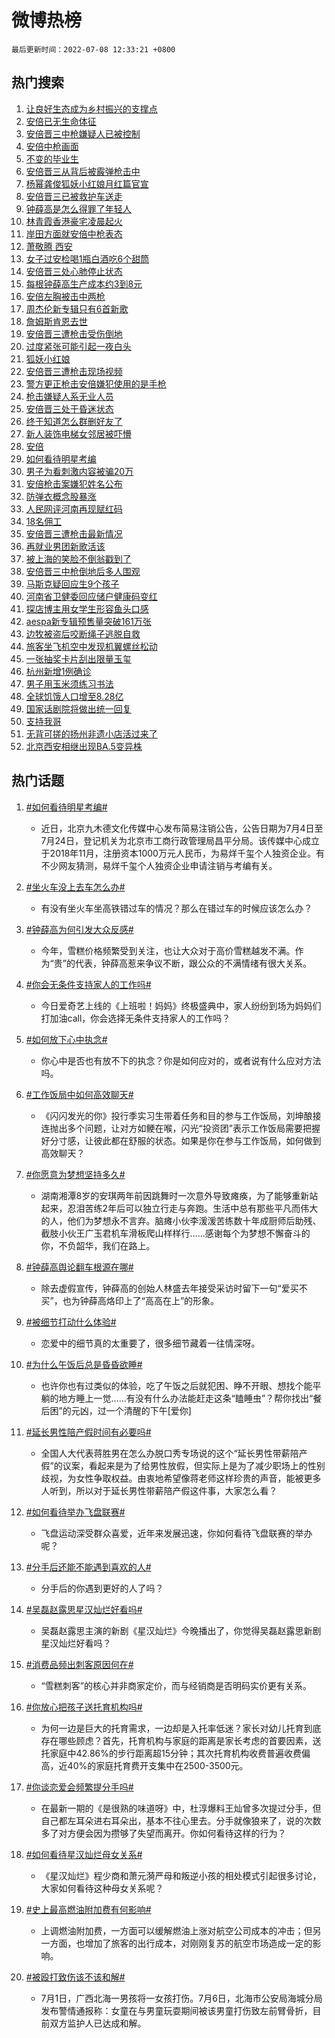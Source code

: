 # 微博热榜

`最后更新时间：2022-07-08 12:33:21 +0800`

## 热门搜索

1. [让良好生态成为乡村振兴的支撑点](https://m.weibo.cn/search?containerid=100103type%3D1%26t%3D10%26q%3D%23%E8%AE%A9%E8%89%AF%E5%A5%BD%E7%94%9F%E6%80%81%E6%88%90%E4%B8%BA%E4%B9%A1%E6%9D%91%E6%8C%AF%E5%85%B4%E7%9A%84%E6%94%AF%E6%92%91%E7%82%B9%23&stream_entry_id=51&isnewpage=1&extparam=seat%3D1%26filter_type%3Drealtimehot%26dgr%3D1%26cate%3D10103%26pos%3D0%26c_type%3D51%26display_time%3D1657254800%26pre_seqid%3D165725480086702869107&luicode=10000011&lfid=106003type%253D25%2526t%253D3%2526disable_hot%253D1%2526filter_type%253Drealtimehot)
1. [安倍已无生命体征](https://m.weibo.cn/search?containerid=100103type%3D1%26t%3D10%26q%3D%23%E5%AE%89%E5%80%8D%E5%B7%B2%E6%97%A0%E7%94%9F%E5%91%BD%E4%BD%93%E5%BE%81%23&stream_entry_id=31&isnewpage=1&extparam=seat%3D1%26filter_type%3Drealtimehot%26dgr%3D1%26c_type%3D31%26realpos%3D1%26flag%3D4%26cate%3D0%26lcate%3D5001%26pos%3D0%26display_time%3D1657254800%26pre_seqid%3D165725480086702869107&luicode=10000011&lfid=106003type%253D25%2526t%253D3%2526disable_hot%253D1%2526filter_type%253Drealtimehot)
1. [安倍晋三中枪嫌疑人已被控制](https://m.weibo.cn/search?containerid=100103type%3D1%26t%3D10%26q%3D%23%E5%AE%89%E5%80%8D%E6%99%8B%E4%B8%89%E4%B8%AD%E6%9E%AA%E5%AB%8C%E7%96%91%E4%BA%BA%E5%B7%B2%E8%A2%AB%E6%8E%A7%E5%88%B6%23&stream_entry_id=31&isnewpage=1&extparam=seat%3D1%26filter_type%3Drealtimehot%26dgr%3D1%26c_type%3D31%26realpos%3D2%26flag%3D4%26cate%3D0%26lcate%3D5001%26pos%3D1%26display_time%3D1657254800%26pre_seqid%3D165725480086702869107&luicode=10000011&lfid=106003type%253D25%2526t%253D3%2526disable_hot%253D1%2526filter_type%253Drealtimehot)
1. [安倍中枪画面](https://m.weibo.cn/search?containerid=100103type%3D1%26t%3D10%26q%3D%23%E5%AE%89%E5%80%8D%E4%B8%AD%E6%9E%AA%E7%94%BB%E9%9D%A2%23&stream_entry_id=31&isnewpage=1&extparam=seat%3D1%26filter_type%3Drealtimehot%26dgr%3D1%26c_type%3D31%26realpos%3D3%26flag%3D4%26cate%3D0%26lcate%3D5001%26pos%3D2%26display_time%3D1657254800%26pre_seqid%3D165725480086702869107&luicode=10000011&lfid=106003type%253D25%2526t%253D3%2526disable_hot%253D1%2526filter_type%253Drealtimehot)
1. [不变的毕业生](https://m.weibo.cn/search?containerid=100103type%3D1%26t%3D10%26q%3D%23%E4%B8%8D%E5%8F%98%E7%9A%84%E6%AF%95%E4%B8%9A%E7%94%9F%23&stream_entry_id=31&isnewpage=1&extparam=seat%3D1%26filter_type%3Drealtimehot%26adid%3D159426%26c_type%3D31%26dgr%3D1%26cate%3D0%26topic_ad%3D1%26lcate%3D5001%26pos%3D3%26display_time%3D1657254800%26pre_seqid%3D165725480086702869107&luicode=10000011&lfid=106003type%253D25%2526t%253D3%2526disable_hot%253D1%2526filter_type%253Drealtimehot)
1. [安倍晋三从背后被霰弹枪击中](https://m.weibo.cn/search?containerid=100103type%3D1%26t%3D10%26q%3D%23%E5%AE%89%E5%80%8D%E6%99%8B%E4%B8%89%E4%BB%8E%E8%83%8C%E5%90%8E%E8%A2%AB%E9%9C%B0%E5%BC%B9%E6%9E%AA%E5%87%BB%E4%B8%AD%23&stream_entry_id=31&isnewpage=1&extparam=seat%3D1%26filter_type%3Drealtimehot%26dgr%3D1%26c_type%3D31%26realpos%3D4%26flag%3D4%26cate%3D0%26lcate%3D5001%26pos%3D4%26display_time%3D1657254800%26pre_seqid%3D165725480086702869107&luicode=10000011&lfid=106003type%253D25%2526t%253D3%2526disable_hot%253D1%2526filter_type%253Drealtimehot)
1. [杨幂龚俊狐妖小红娘月红篇官宣](https://m.weibo.cn/search?containerid=100103type%3D1%26t%3D10%26q%3D%23%E6%9D%A8%E5%B9%82%E9%BE%9A%E4%BF%8A%E7%8B%90%E5%A6%96%E5%B0%8F%E7%BA%A2%E5%A8%98%E6%9C%88%E7%BA%A2%E7%AF%87%E5%AE%98%E5%AE%A3%23&stream_entry_id=31&isnewpage=1&extparam=seat%3D1%26filter_type%3Drealtimehot%26dgr%3D1%26c_type%3D31%26realpos%3D5%26flag%3D16%26cate%3D0%26lcate%3D5001%26pos%3D5%26display_time%3D1657254800%26pre_seqid%3D165725480086702869107&luicode=10000011&lfid=106003type%253D25%2526t%253D3%2526disable_hot%253D1%2526filter_type%253Drealtimehot)
1. [安倍晋三已被救护车送走](https://m.weibo.cn/search?containerid=100103type%3D1%26t%3D10%26q%3D%23%E5%AE%89%E5%80%8D%E6%99%8B%E4%B8%89%E5%B7%B2%E8%A2%AB%E6%95%91%E6%8A%A4%E8%BD%A6%E9%80%81%E8%B5%B0%23&stream_entry_id=31&isnewpage=1&extparam=seat%3D1%26filter_type%3Drealtimehot%26dgr%3D1%26c_type%3D31%26realpos%3D6%26flag%3D1%26cate%3D0%26lcate%3D5001%26pos%3D6%26display_time%3D1657254800%26pre_seqid%3D165725480086702869107&luicode=10000011&lfid=106003type%253D25%2526t%253D3%2526disable_hot%253D1%2526filter_type%253Drealtimehot)
1. [钟薛高是怎么得罪了年轻人](https://m.weibo.cn/search?containerid=100103type%3D1%26t%3D10%26q%3D%23%E9%92%9F%E8%96%9B%E9%AB%98%E6%98%AF%E6%80%8E%E4%B9%88%E5%BE%97%E7%BD%AA%E4%BA%86%E5%B9%B4%E8%BD%BB%E4%BA%BA%23&stream_entry_id=31&isnewpage=1&extparam=seat%3D1%26filter_type%3Drealtimehot%26dgr%3D1%26c_type%3D31%26realpos%3D7%26flag%3D2%26cate%3D0%26lcate%3D5001%26pos%3D7%26display_time%3D1657254800%26pre_seqid%3D165725480086702869107&luicode=10000011&lfid=106003type%253D25%2526t%253D3%2526disable_hot%253D1%2526filter_type%253Drealtimehot)
1. [林青霞香港豪宅凌晨起火](https://m.weibo.cn/search?containerid=100103type%3D1%26t%3D10%26q%3D%23%E6%9E%97%E9%9D%92%E9%9C%9E%E9%A6%99%E6%B8%AF%E8%B1%AA%E5%AE%85%E5%87%8C%E6%99%A8%E8%B5%B7%E7%81%AB%23&stream_entry_id=31&isnewpage=1&extparam=seat%3D1%26filter_type%3Drealtimehot%26dgr%3D1%26c_type%3D31%26realpos%3D8%26flag%3D2%26cate%3D0%26lcate%3D5001%26pos%3D8%26display_time%3D1657254800%26pre_seqid%3D165725480086702869107&luicode=10000011&lfid=106003type%253D25%2526t%253D3%2526disable_hot%253D1%2526filter_type%253Drealtimehot)
1. [岸田方面就安倍中枪表态](https://m.weibo.cn/search?containerid=100103type%3D1%26t%3D10%26q%3D%23%E5%B2%B8%E7%94%B0%E6%96%B9%E9%9D%A2%E5%B0%B1%E5%AE%89%E5%80%8D%E4%B8%AD%E6%9E%AA%E8%A1%A8%E6%80%81%23&stream_entry_id=31&isnewpage=1&extparam=seat%3D1%26filter_type%3Drealtimehot%26dgr%3D1%26c_type%3D31%26realpos%3D9%26flag%3D1%26cate%3D0%26lcate%3D5001%26pos%3D9%26display_time%3D1657254800%26pre_seqid%3D165725480086702869107&luicode=10000011&lfid=106003type%253D25%2526t%253D3%2526disable_hot%253D1%2526filter_type%253Drealtimehot)
1. [萧敬腾 西安](https://m.weibo.cn/search?containerid=100103type%3D1%26t%3D10%26q%3D%E8%90%A7%E6%95%AC%E8%85%BE+%E8%A5%BF%E5%AE%89&stream_entry_id=31&isnewpage=1&extparam=seat%3D1%26filter_type%3Drealtimehot%26dgr%3D1%26c_type%3D31%26realpos%3D10%26flag%3D1%26cate%3D0%26lcate%3D5001%26pos%3D10%26display_time%3D1657254800%26pre_seqid%3D165725480086702869107&luicode=10000011&lfid=106003type%253D25%2526t%253D3%2526disable_hot%253D1%2526filter_type%253Drealtimehot)
1. [女子过安检喝1瓶白酒吃6个甜筒](https://m.weibo.cn/search?containerid=100103type%3D1%26t%3D10%26q%3D%23%E5%A5%B3%E5%AD%90%E8%BF%87%E5%AE%89%E6%A3%80%E5%96%9D1%E7%93%B6%E7%99%BD%E9%85%92%E5%90%836%E4%B8%AA%E7%94%9C%E7%AD%92%23&stream_entry_id=31&isnewpage=1&extparam=seat%3D1%26filter_type%3Drealtimehot%26dgr%3D1%26c_type%3D31%26realpos%3D11%26flag%3D1%26cate%3D0%26lcate%3D5001%26pos%3D11%26display_time%3D1657254800%26pre_seqid%3D165725480086702869107&luicode=10000011&lfid=106003type%253D25%2526t%253D3%2526disable_hot%253D1%2526filter_type%253Drealtimehot)
1. [安倍晋三处心肺停止状态](https://m.weibo.cn/search?containerid=100103type%3D1%26t%3D10%26q%3D%23%E5%AE%89%E5%80%8D%E6%99%8B%E4%B8%89%E5%A4%84%E5%BF%83%E8%82%BA%E5%81%9C%E6%AD%A2%E7%8A%B6%E6%80%81%23&stream_entry_id=31&isnewpage=1&extparam=seat%3D1%26filter_type%3Drealtimehot%26dgr%3D1%26c_type%3D31%26realpos%3D12%26flag%3D1%26cate%3D0%26lcate%3D5001%26pos%3D12%26display_time%3D1657254800%26pre_seqid%3D165725480086702869107&luicode=10000011&lfid=106003type%253D25%2526t%253D3%2526disable_hot%253D1%2526filter_type%253Drealtimehot)
1. [每根钟薛高生产成本约3到8元](https://m.weibo.cn/search?containerid=100103type%3D1%26t%3D10%26q%3D%23%E6%AF%8F%E6%A0%B9%E9%92%9F%E8%96%9B%E9%AB%98%E7%94%9F%E4%BA%A7%E6%88%90%E6%9C%AC%E7%BA%A63%E5%88%B08%E5%85%83%23&stream_entry_id=31&isnewpage=1&extparam=seat%3D1%26filter_type%3Drealtimehot%26dgr%3D1%26c_type%3D31%26realpos%3D13%26flag%3D0%26cate%3D0%26lcate%3D5001%26pos%3D13%26display_time%3D1657254800%26pre_seqid%3D165725480086702869107&luicode=10000011&lfid=106003type%253D25%2526t%253D3%2526disable_hot%253D1%2526filter_type%253Drealtimehot)
1. [安倍左胸被击中两枪](https://m.weibo.cn/search?containerid=100103type%3D1%26t%3D10%26q%3D%23%E5%AE%89%E5%80%8D%E5%B7%A6%E8%83%B8%E8%A2%AB%E5%87%BB%E4%B8%AD%E4%B8%A4%E6%9E%AA%23&stream_entry_id=31&isnewpage=1&extparam=seat%3D1%26filter_type%3Drealtimehot%26dgr%3D1%26c_type%3D31%26realpos%3D14%26flag%3D1%26cate%3D0%26lcate%3D5001%26pos%3D14%26display_time%3D1657254800%26pre_seqid%3D165725480086702869107&luicode=10000011&lfid=106003type%253D25%2526t%253D3%2526disable_hot%253D1%2526filter_type%253Drealtimehot)
1. [周杰伦新专辑只有6首新歌](https://m.weibo.cn/search?containerid=100103type%3D1%26t%3D10%26q%3D%23%E5%91%A8%E6%9D%B0%E4%BC%A6%E6%96%B0%E4%B8%93%E8%BE%91%E5%8F%AA%E6%9C%896%E9%A6%96%E6%96%B0%E6%AD%8C%23&stream_entry_id=31&isnewpage=1&extparam=seat%3D1%26filter_type%3Drealtimehot%26dgr%3D1%26c_type%3D31%26realpos%3D15%26flag%3D0%26cate%3D0%26lcate%3D5001%26pos%3D15%26display_time%3D1657254800%26pre_seqid%3D165725480086702869107&luicode=10000011&lfid=106003type%253D25%2526t%253D3%2526disable_hot%253D1%2526filter_type%253Drealtimehot)
1. [詹姆斯肯恩去世](https://m.weibo.cn/search?containerid=100103type%3D1%26t%3D10%26q%3D%23%E8%A9%B9%E5%A7%86%E6%96%AF%E8%82%AF%E6%81%A9%E5%8E%BB%E4%B8%96%23&stream_entry_id=31&isnewpage=1&extparam=seat%3D1%26filter_type%3Drealtimehot%26dgr%3D1%26c_type%3D31%26realpos%3D16%26flag%3D0%26cate%3D0%26lcate%3D5001%26pos%3D16%26display_time%3D1657254800%26pre_seqid%3D165725480086702869107&luicode=10000011&lfid=106003type%253D25%2526t%253D3%2526disable_hot%253D1%2526filter_type%253Drealtimehot)
1. [安倍晋三遭枪击受伤倒地](https://m.weibo.cn/search?containerid=100103type%3D1%26t%3D10%26q%3D%23%E5%AE%89%E5%80%8D%E6%99%8B%E4%B8%89%E9%81%AD%E6%9E%AA%E5%87%BB%E5%8F%97%E4%BC%A4%E5%80%92%E5%9C%B0%23&stream_entry_id=31&isnewpage=1&extparam=seat%3D1%26filter_type%3Drealtimehot%26dgr%3D1%26c_type%3D31%26realpos%3D17%26flag%3D2%26cate%3D0%26lcate%3D5001%26pos%3D17%26display_time%3D1657254800%26pre_seqid%3D165725480086702869107&luicode=10000011&lfid=106003type%253D25%2526t%253D3%2526disable_hot%253D1%2526filter_type%253Drealtimehot)
1. [过度紧张可能引起一夜白头](https://m.weibo.cn/search?containerid=100103type%3D1%26t%3D10%26q%3D%23%E8%BF%87%E5%BA%A6%E7%B4%A7%E5%BC%A0%E5%8F%AF%E8%83%BD%E5%BC%95%E8%B5%B7%E4%B8%80%E5%A4%9C%E7%99%BD%E5%A4%B4%23&stream_entry_id=31&isnewpage=1&extparam=seat%3D1%26filter_type%3Drealtimehot%26dgr%3D1%26c_type%3D31%26realpos%3D18%26flag%3D0%26cate%3D0%26lcate%3D5001%26pos%3D18%26display_time%3D1657254800%26pre_seqid%3D165725480086702869107&luicode=10000011&lfid=106003type%253D25%2526t%253D3%2526disable_hot%253D1%2526filter_type%253Drealtimehot)
1. [狐妖小红娘](https://m.weibo.cn/search?containerid=100103type%3D1%26t%3D10%26q%3D%E7%8B%90%E5%A6%96%E5%B0%8F%E7%BA%A2%E5%A8%98&stream_entry_id=31&isnewpage=1&extparam=seat%3D1%26filter_type%3Drealtimehot%26dgr%3D1%26c_type%3D31%26realpos%3D19%26flag%3D0%26cate%3D0%26lcate%3D5001%26pos%3D19%26display_time%3D1657254800%26pre_seqid%3D165725480086702869107&luicode=10000011&lfid=106003type%253D25%2526t%253D3%2526disable_hot%253D1%2526filter_type%253Drealtimehot)
1. [安倍晋三遭枪击现场视频](https://m.weibo.cn/search?containerid=100103type%3D1%26t%3D10%26q%3D%23%E5%AE%89%E5%80%8D%E6%99%8B%E4%B8%89%E9%81%AD%E6%9E%AA%E5%87%BB%E7%8E%B0%E5%9C%BA%E8%A7%86%E9%A2%91%23&stream_entry_id=31&isnewpage=1&extparam=seat%3D1%26filter_type%3Drealtimehot%26dgr%3D1%26c_type%3D31%26realpos%3D20%26flag%3D1%26cate%3D0%26lcate%3D5001%26pos%3D20%26display_time%3D1657254800%26pre_seqid%3D165725480086702869107&luicode=10000011&lfid=106003type%253D25%2526t%253D3%2526disable_hot%253D1%2526filter_type%253Drealtimehot)
1. [警方更正枪击安倍嫌犯使用的是手枪](https://m.weibo.cn/search?containerid=100103type%3D1%26t%3D10%26q%3D%23%E8%AD%A6%E6%96%B9%E6%9B%B4%E6%AD%A3%E6%9E%AA%E5%87%BB%E5%AE%89%E5%80%8D%E5%AB%8C%E7%8A%AF%E4%BD%BF%E7%94%A8%E7%9A%84%E6%98%AF%E6%89%8B%E6%9E%AA%23&stream_entry_id=31&isnewpage=1&extparam=seat%3D1%26filter_type%3Drealtimehot%26dgr%3D1%26c_type%3D31%26realpos%3D21%26flag%3D1%26cate%3D0%26lcate%3D5001%26pos%3D21%26display_time%3D1657254800%26pre_seqid%3D165725480086702869107&luicode=10000011&lfid=106003type%253D25%2526t%253D3%2526disable_hot%253D1%2526filter_type%253Drealtimehot)
1. [枪击嫌疑人系无业人员](https://m.weibo.cn/search?containerid=100103type%3D1%26t%3D10%26q%3D%23%E6%9E%AA%E5%87%BB%E5%AB%8C%E7%96%91%E4%BA%BA%E7%B3%BB%E6%97%A0%E4%B8%9A%E4%BA%BA%E5%91%98%23&stream_entry_id=31&isnewpage=1&extparam=seat%3D1%26filter_type%3Drealtimehot%26dgr%3D1%26c_type%3D31%26realpos%3D22%26flag%3D1%26cate%3D0%26lcate%3D5001%26pos%3D22%26display_time%3D1657254800%26pre_seqid%3D165725480086702869107&luicode=10000011&lfid=106003type%253D25%2526t%253D3%2526disable_hot%253D1%2526filter_type%253Drealtimehot)
1. [安倍晋三处于昏迷状态](https://m.weibo.cn/search?containerid=100103type%3D1%26t%3D10%26q%3D%23%E5%AE%89%E5%80%8D%E6%99%8B%E4%B8%89%E5%A4%84%E4%BA%8E%E6%98%8F%E8%BF%B7%E7%8A%B6%E6%80%81%23&stream_entry_id=31&isnewpage=1&extparam=seat%3D1%26filter_type%3Drealtimehot%26dgr%3D1%26c_type%3D31%26realpos%3D23%26flag%3D1%26cate%3D0%26lcate%3D5001%26pos%3D23%26display_time%3D1657254800%26pre_seqid%3D165725480086702869107&luicode=10000011&lfid=106003type%253D25%2526t%253D3%2526disable_hot%253D1%2526filter_type%253Drealtimehot)
1. [终于知道怎么群删好友了](https://m.weibo.cn/search?containerid=100103type%3D1%26t%3D10%26q%3D%23%E7%BB%88%E4%BA%8E%E7%9F%A5%E9%81%93%E6%80%8E%E4%B9%88%E7%BE%A4%E5%88%A0%E5%A5%BD%E5%8F%8B%E4%BA%86%23&stream_entry_id=31&isnewpage=1&extparam=seat%3D1%26filter_type%3Drealtimehot%26dgr%3D1%26c_type%3D31%26realpos%3D24%26flag%3D2%26cate%3D0%26lcate%3D5001%26pos%3D24%26display_time%3D1657254800%26pre_seqid%3D165725480086702869107&luicode=10000011&lfid=106003type%253D25%2526t%253D3%2526disable_hot%253D1%2526filter_type%253Drealtimehot)
1. [新人装饰电梯女邻居被吓懵](https://m.weibo.cn/search?containerid=100103type%3D1%26t%3D10%26q%3D%23%E6%96%B0%E4%BA%BA%E8%A3%85%E9%A5%B0%E7%94%B5%E6%A2%AF%E5%A5%B3%E9%82%BB%E5%B1%85%E8%A2%AB%E5%90%93%E6%87%B5%23&stream_entry_id=31&isnewpage=1&extparam=seat%3D1%26filter_type%3Drealtimehot%26dgr%3D1%26c_type%3D31%26realpos%3D25%26flag%3D0%26cate%3D0%26lcate%3D5001%26pos%3D25%26display_time%3D1657254800%26pre_seqid%3D165725480086702869107&luicode=10000011&lfid=106003type%253D25%2526t%253D3%2526disable_hot%253D1%2526filter_type%253Drealtimehot)
1. [安倍](https://m.weibo.cn/search?containerid=100103type%3D1%26t%3D10%26q%3D%23%E5%AE%89%E5%80%8D%23&stream_entry_id=31&isnewpage=1&extparam=seat%3D1%26filter_type%3Drealtimehot%26dgr%3D1%26c_type%3D31%26realpos%3D26%26flag%3D0%26cate%3D0%26lcate%3D5001%26pos%3D26%26display_time%3D1657254800%26pre_seqid%3D165725480086702869107&luicode=10000011&lfid=106003type%253D25%2526t%253D3%2526disable_hot%253D1%2526filter_type%253Drealtimehot)
1. [如何看待明星考编](https://m.weibo.cn/search?containerid=100103type%3D1%26t%3D10%26q%3D%23%E5%A6%82%E4%BD%95%E7%9C%8B%E5%BE%85%E6%98%8E%E6%98%9F%E8%80%83%E7%BC%96%23&stream_entry_id=31&isnewpage=1&extparam=seat%3D1%26filter_type%3Drealtimehot%26dgr%3D1%26c_type%3D31%26realpos%3D27%26flag%3D0%26cate%3D0%26lcate%3D5001%26pos%3D27%26display_time%3D1657254800%26pre_seqid%3D165725480086702869107&luicode=10000011&lfid=106003type%253D25%2526t%253D3%2526disable_hot%253D1%2526filter_type%253Drealtimehot)
1. [男子为看刺激内容被骗20万](https://m.weibo.cn/search?containerid=100103type%3D1%26t%3D10%26q%3D%23%E7%94%B7%E5%AD%90%E4%B8%BA%E7%9C%8B%E5%88%BA%E6%BF%80%E5%86%85%E5%AE%B9%E8%A2%AB%E9%AA%9720%E4%B8%87%23&stream_entry_id=31&isnewpage=1&extparam=seat%3D1%26filter_type%3Drealtimehot%26dgr%3D1%26c_type%3D31%26realpos%3D28%26flag%3D1%26cate%3D0%26lcate%3D5001%26pos%3D28%26display_time%3D1657254800%26pre_seqid%3D165725480086702869107&luicode=10000011&lfid=106003type%253D25%2526t%253D3%2526disable_hot%253D1%2526filter_type%253Drealtimehot)
1. [安倍枪击案嫌犯姓名公布](https://m.weibo.cn/search?containerid=100103type%3D1%26t%3D10%26q%3D%23%E5%AE%89%E5%80%8D%E6%9E%AA%E5%87%BB%E6%A1%88%E5%AB%8C%E7%8A%AF%E5%A7%93%E5%90%8D%E5%85%AC%E5%B8%83%23&stream_entry_id=31&isnewpage=1&extparam=seat%3D1%26filter_type%3Drealtimehot%26dgr%3D1%26c_type%3D31%26realpos%3D29%26flag%3D1%26cate%3D0%26lcate%3D5001%26pos%3D29%26display_time%3D1657254800%26pre_seqid%3D165725480086702869107&luicode=10000011&lfid=106003type%253D25%2526t%253D3%2526disable_hot%253D1%2526filter_type%253Drealtimehot)
1. [防弹衣概念股暴涨](https://m.weibo.cn/search?containerid=100103type%3D1%26t%3D10%26q%3D%23%E9%98%B2%E5%BC%B9%E8%A1%A3%E6%A6%82%E5%BF%B5%E8%82%A1%E6%9A%B4%E6%B6%A8%23&stream_entry_id=31&isnewpage=1&extparam=seat%3D1%26filter_type%3Drealtimehot%26dgr%3D1%26c_type%3D31%26realpos%3D30%26flag%3D1%26cate%3D0%26lcate%3D5001%26pos%3D30%26display_time%3D1657254800%26pre_seqid%3D165725480086702869107&luicode=10000011&lfid=106003type%253D25%2526t%253D3%2526disable_hot%253D1%2526filter_type%253Drealtimehot)
1. [人民网评河南再现赋红码](https://m.weibo.cn/search?containerid=100103type%3D1%26t%3D10%26q%3D%23%E4%BA%BA%E6%B0%91%E7%BD%91%E8%AF%84%E6%B2%B3%E5%8D%97%E5%86%8D%E7%8E%B0%E8%B5%8B%E7%BA%A2%E7%A0%81%23&stream_entry_id=31&isnewpage=1&extparam=seat%3D1%26filter_type%3Drealtimehot%26dgr%3D1%26c_type%3D31%26realpos%3D31%26flag%3D1%26cate%3D0%26lcate%3D5001%26pos%3D31%26display_time%3D1657254800%26pre_seqid%3D165725480086702869107&luicode=10000011&lfid=106003type%253D25%2526t%253D3%2526disable_hot%253D1%2526filter_type%253Drealtimehot)
1. [18名佣工](https://m.weibo.cn/search?containerid=100103type%3D1%26t%3D10%26q%3D%2318%E5%90%8D%E4%BD%A3%E5%B7%A5%23&stream_entry_id=31&isnewpage=1&extparam=seat%3D1%26filter_type%3Drealtimehot%26dgr%3D1%26c_type%3D31%26realpos%3D32%26flag%3D0%26cate%3D0%26lcate%3D5001%26pos%3D32%26display_time%3D1657254800%26pre_seqid%3D165725480086702869107&luicode=10000011&lfid=106003type%253D25%2526t%253D3%2526disable_hot%253D1%2526filter_type%253Drealtimehot)
1. [安倍晋三遭枪击最新情况](https://m.weibo.cn/search?containerid=100103type%3D1%26t%3D10%26q%3D%23%E5%AE%89%E5%80%8D%E6%99%8B%E4%B8%89%E9%81%AD%E6%9E%AA%E5%87%BB%E6%9C%80%E6%96%B0%E6%83%85%E5%86%B5%23&stream_entry_id=31&isnewpage=1&extparam=seat%3D1%26filter_type%3Drealtimehot%26dgr%3D1%26c_type%3D31%26realpos%3D33%26flag%3D1%26cate%3D0%26lcate%3D5001%26pos%3D33%26display_time%3D1657254800%26pre_seqid%3D165725480086702869107&luicode=10000011&lfid=106003type%253D25%2526t%253D3%2526disable_hot%253D1%2526filter_type%253Drealtimehot)
1. [再就业男团新歌活该](https://m.weibo.cn/search?containerid=100103type%3D1%26t%3D10%26q%3D%23%E5%86%8D%E5%B0%B1%E4%B8%9A%E7%94%B7%E5%9B%A2%E6%96%B0%E6%AD%8C%E6%B4%BB%E8%AF%A5%23&stream_entry_id=31&isnewpage=1&extparam=seat%3D1%26filter_type%3Drealtimehot%26dgr%3D1%26c_type%3D31%26realpos%3D34%26flag%3D0%26cate%3D0%26lcate%3D5001%26pos%3D34%26display_time%3D1657254800%26pre_seqid%3D165725480086702869107&luicode=10000011&lfid=106003type%253D25%2526t%253D3%2526disable_hot%253D1%2526filter_type%253Drealtimehot)
1. [被上海的笑脸不倒翁戳到了](https://m.weibo.cn/search?containerid=100103type%3D1%26t%3D10%26q%3D%23%E8%A2%AB%E4%B8%8A%E6%B5%B7%E7%9A%84%E7%AC%91%E8%84%B8%E4%B8%8D%E5%80%92%E7%BF%81%E6%88%B3%E5%88%B0%E4%BA%86%23&stream_entry_id=31&isnewpage=1&extparam=seat%3D1%26filter_type%3Drealtimehot%26dgr%3D1%26c_type%3D31%26realpos%3D35%26flag%3D0%26cate%3D0%26lcate%3D5001%26pos%3D35%26display_time%3D1657254800%26pre_seqid%3D165725480086702869107&luicode=10000011&lfid=106003type%253D25%2526t%253D3%2526disable_hot%253D1%2526filter_type%253Drealtimehot)
1. [安倍晋三中枪倒地后多人围观](https://m.weibo.cn/search?containerid=100103type%3D1%26t%3D10%26q%3D%23%E5%AE%89%E5%80%8D%E6%99%8B%E4%B8%89%E4%B8%AD%E6%9E%AA%E5%80%92%E5%9C%B0%E5%90%8E%E5%A4%9A%E4%BA%BA%E5%9B%B4%E8%A7%82%23&stream_entry_id=31&isnewpage=1&extparam=seat%3D1%26filter_type%3Drealtimehot%26dgr%3D1%26c_type%3D31%26realpos%3D36%26flag%3D1%26cate%3D0%26lcate%3D5001%26pos%3D36%26display_time%3D1657254800%26pre_seqid%3D165725480086702869107&luicode=10000011&lfid=106003type%253D25%2526t%253D3%2526disable_hot%253D1%2526filter_type%253Drealtimehot)
1. [马斯克疑回应生9个孩子](https://m.weibo.cn/search?containerid=100103type%3D1%26t%3D10%26q%3D%23%E9%A9%AC%E6%96%AF%E5%85%8B%E7%96%91%E5%9B%9E%E5%BA%94%E7%94%9F9%E4%B8%AA%E5%AD%A9%E5%AD%90%23&stream_entry_id=31&isnewpage=1&extparam=seat%3D1%26filter_type%3Drealtimehot%26dgr%3D1%26c_type%3D31%26realpos%3D37%26flag%3D0%26cate%3D0%26lcate%3D5001%26pos%3D37%26display_time%3D1657254800%26pre_seqid%3D165725480086702869107&luicode=10000011&lfid=106003type%253D25%2526t%253D3%2526disable_hot%253D1%2526filter_type%253Drealtimehot)
1. [河南省卫健委回应储户健康码变红](https://m.weibo.cn/search?containerid=100103type%3D1%26t%3D10%26q%3D%23%E6%B2%B3%E5%8D%97%E7%9C%81%E5%8D%AB%E5%81%A5%E5%A7%94%E5%9B%9E%E5%BA%94%E5%82%A8%E6%88%B7%E5%81%A5%E5%BA%B7%E7%A0%81%E5%8F%98%E7%BA%A2%23&stream_entry_id=31&isnewpage=1&extparam=seat%3D1%26filter_type%3Drealtimehot%26dgr%3D1%26c_type%3D31%26realpos%3D38%26flag%3D0%26cate%3D0%26lcate%3D5001%26pos%3D38%26display_time%3D1657254800%26pre_seqid%3D165725480086702869107&luicode=10000011&lfid=106003type%253D25%2526t%253D3%2526disable_hot%253D1%2526filter_type%253Drealtimehot)
1. [探店博主用女学生形容鱼头口感](https://m.weibo.cn/search?containerid=100103type%3D1%26t%3D10%26q%3D%23%E6%8E%A2%E5%BA%97%E5%8D%9A%E4%B8%BB%E7%94%A8%E5%A5%B3%E5%AD%A6%E7%94%9F%E5%BD%A2%E5%AE%B9%E9%B1%BC%E5%A4%B4%E5%8F%A3%E6%84%9F%23&stream_entry_id=31&isnewpage=1&extparam=seat%3D1%26filter_type%3Drealtimehot%26dgr%3D1%26c_type%3D31%26realpos%3D39%26flag%3D0%26cate%3D0%26lcate%3D5001%26pos%3D39%26display_time%3D1657254800%26pre_seqid%3D165725480086702869107&luicode=10000011&lfid=106003type%253D25%2526t%253D3%2526disable_hot%253D1%2526filter_type%253Drealtimehot)
1. [aespa新专辑预售量突破161万张](https://m.weibo.cn/search?containerid=100103type%3D1%26t%3D10%26q%3D%23aespa%E6%96%B0%E4%B8%93%E8%BE%91%E9%A2%84%E5%94%AE%E9%87%8F%E7%AA%81%E7%A0%B4161%E4%B8%87%E5%BC%A0%23&stream_entry_id=31&isnewpage=1&extparam=seat%3D1%26filter_type%3Drealtimehot%26dgr%3D1%26c_type%3D31%26realpos%3D40%26flag%3D0%26cate%3D0%26lcate%3D5001%26pos%3D40%26display_time%3D1657254800%26pre_seqid%3D165725480086702869107&luicode=10000011&lfid=106003type%253D25%2526t%253D3%2526disable_hot%253D1%2526filter_type%253Drealtimehot)
1. [边牧被盗后咬断绳子逃脱自救](https://m.weibo.cn/search?containerid=100103type%3D1%26t%3D10%26q%3D%23%E8%BE%B9%E7%89%A7%E8%A2%AB%E7%9B%97%E5%90%8E%E5%92%AC%E6%96%AD%E7%BB%B3%E5%AD%90%E9%80%83%E8%84%B1%E8%87%AA%E6%95%91%23&stream_entry_id=31&isnewpage=1&extparam=seat%3D1%26filter_type%3Drealtimehot%26dgr%3D1%26c_type%3D31%26realpos%3D41%26flag%3D1%26cate%3D0%26lcate%3D5001%26pos%3D41%26display_time%3D1657254800%26pre_seqid%3D165725480086702869107&luicode=10000011&lfid=106003type%253D25%2526t%253D3%2526disable_hot%253D1%2526filter_type%253Drealtimehot)
1. [旅客坐飞机空中发现机翼螺丝松动](https://m.weibo.cn/search?containerid=100103type%3D1%26t%3D10%26q%3D%23%E6%97%85%E5%AE%A2%E5%9D%90%E9%A3%9E%E6%9C%BA%E7%A9%BA%E4%B8%AD%E5%8F%91%E7%8E%B0%E6%9C%BA%E7%BF%BC%E8%9E%BA%E4%B8%9D%E6%9D%BE%E5%8A%A8%23&stream_entry_id=31&isnewpage=1&extparam=seat%3D1%26filter_type%3Drealtimehot%26dgr%3D1%26c_type%3D31%26realpos%3D42%26flag%3D1%26cate%3D0%26lcate%3D5001%26pos%3D42%26display_time%3D1657254800%26pre_seqid%3D165725480086702869107&luicode=10000011&lfid=106003type%253D25%2526t%253D3%2526disable_hot%253D1%2526filter_type%253Drealtimehot)
1. [一张抽奖卡片刮出限量玉玺](https://m.weibo.cn/search?containerid=100103type%3D1%26t%3D10%26q%3D%23%E4%B8%80%E5%BC%A0%E6%8A%BD%E5%A5%96%E5%8D%A1%E7%89%87%E5%88%AE%E5%87%BA%E9%99%90%E9%87%8F%E7%8E%89%E7%8E%BA%23&stream_entry_id=31&isnewpage=1&extparam=seat%3D1%26filter_type%3Drealtimehot%26dgr%3D1%26c_type%3D31%26realpos%3D43%26flag%3D1%26cate%3D0%26lcate%3D5001%26pos%3D43%26display_time%3D1657254800%26pre_seqid%3D165725480086702869107&luicode=10000011&lfid=106003type%253D25%2526t%253D3%2526disable_hot%253D1%2526filter_type%253Drealtimehot)
1. [杭州新增1例确诊](https://m.weibo.cn/search?containerid=100103type%3D1%26t%3D10%26q%3D%23%E6%9D%AD%E5%B7%9E%E6%96%B0%E5%A2%9E1%E4%BE%8B%E7%A1%AE%E8%AF%8A%23&stream_entry_id=31&isnewpage=1&extparam=seat%3D1%26filter_type%3Drealtimehot%26dgr%3D1%26c_type%3D31%26realpos%3D44%26flag%3D0%26cate%3D0%26lcate%3D5001%26pos%3D44%26display_time%3D1657254800%26pre_seqid%3D165725480086702869107&luicode=10000011&lfid=106003type%253D25%2526t%253D3%2526disable_hot%253D1%2526filter_type%253Drealtimehot)
1. [男子用玉米须练习书法](https://m.weibo.cn/search?containerid=100103type%3D1%26t%3D10%26q%3D%23%E7%94%B7%E5%AD%90%E7%94%A8%E7%8E%89%E7%B1%B3%E9%A1%BB%E7%BB%83%E4%B9%A0%E4%B9%A6%E6%B3%95%23&stream_entry_id=31&isnewpage=1&extparam=seat%3D1%26filter_type%3Drealtimehot%26dgr%3D1%26c_type%3D31%26realpos%3D45%26flag%3D1%26cate%3D0%26lcate%3D5001%26pos%3D45%26display_time%3D1657254800%26pre_seqid%3D165725480086702869107&luicode=10000011&lfid=106003type%253D25%2526t%253D3%2526disable_hot%253D1%2526filter_type%253Drealtimehot)
1. [全球饥饿人口增至8.28亿](https://m.weibo.cn/search?containerid=100103type%3D1%26t%3D10%26q%3D%23%E5%85%A8%E7%90%83%E9%A5%A5%E9%A5%BF%E4%BA%BA%E5%8F%A3%E5%A2%9E%E8%87%B38.28%E4%BA%BF%23&stream_entry_id=31&isnewpage=1&extparam=seat%3D1%26filter_type%3Drealtimehot%26dgr%3D1%26c_type%3D31%26realpos%3D46%26flag%3D1%26cate%3D0%26lcate%3D5001%26pos%3D46%26display_time%3D1657254800%26pre_seqid%3D165725480086702869107&luicode=10000011&lfid=106003type%253D25%2526t%253D3%2526disable_hot%253D1%2526filter_type%253Drealtimehot)
1. [国家话剧院将做出统一回复](https://m.weibo.cn/search?containerid=100103type%3D1%26t%3D10%26q%3D%23%E5%9B%BD%E5%AE%B6%E8%AF%9D%E5%89%A7%E9%99%A2%E5%B0%86%E5%81%9A%E5%87%BA%E7%BB%9F%E4%B8%80%E5%9B%9E%E5%A4%8D%23&stream_entry_id=31&isnewpage=1&extparam=seat%3D1%26filter_type%3Drealtimehot%26dgr%3D1%26c_type%3D31%26realpos%3D47%26flag%3D0%26cate%3D0%26lcate%3D5001%26pos%3D47%26display_time%3D1657254800%26pre_seqid%3D165725480086702869107&luicode=10000011&lfid=106003type%253D25%2526t%253D3%2526disable_hot%253D1%2526filter_type%253Drealtimehot)
1. [支持我哥](https://m.weibo.cn/search?containerid=100103type%3D1%26t%3D10%26q%3D%23%E6%94%AF%E6%8C%81%E6%88%91%E5%93%A5%23&stream_entry_id=31&isnewpage=1&extparam=seat%3D1%26filter_type%3Drealtimehot%26dgr%3D1%26c_type%3D31%26realpos%3D48%26flag%3D0%26cate%3D0%26lcate%3D5001%26pos%3D48%26display_time%3D1657254800%26pre_seqid%3D165725480086702869107&luicode=10000011&lfid=106003type%253D25%2526t%253D3%2526disable_hot%253D1%2526filter_type%253Drealtimehot)
1. [无背可搓的扬州非遗小店活过来了](https://m.weibo.cn/search?containerid=100103type%3D1%26t%3D10%26q%3D%23%E6%97%A0%E8%83%8C%E5%8F%AF%E6%90%93%E7%9A%84%E6%89%AC%E5%B7%9E%E9%9D%9E%E9%81%97%E5%B0%8F%E5%BA%97%E6%B4%BB%E8%BF%87%E6%9D%A5%E4%BA%86%23&stream_entry_id=31&isnewpage=1&extparam=seat%3D1%26filter_type%3Drealtimehot%26dgr%3D1%26c_type%3D31%26realpos%3D49%26flag%3D0%26cate%3D0%26lcate%3D5001%26pos%3D49%26display_time%3D1657254800%26pre_seqid%3D165725480086702869107&luicode=10000011&lfid=106003type%253D25%2526t%253D3%2526disable_hot%253D1%2526filter_type%253Drealtimehot)
1. [北京西安相继出现BA.5变异株](https://m.weibo.cn/search?containerid=100103type%3D1%26t%3D10%26q%3D%23%E5%8C%97%E4%BA%AC%E8%A5%BF%E5%AE%89%E7%9B%B8%E7%BB%A7%E5%87%BA%E7%8E%B0BA.5%E5%8F%98%E5%BC%82%E6%A0%AA%23&stream_entry_id=31&isnewpage=1&extparam=seat%3D1%26filter_type%3Drealtimehot%26dgr%3D1%26c_type%3D31%26realpos%3D50%26flag%3D0%26cate%3D0%26lcate%3D5001%26pos%3D50%26display_time%3D1657254800%26pre_seqid%3D165725480086702869107&luicode=10000011&lfid=106003type%253D25%2526t%253D3%2526disable_hot%253D1%2526filter_type%253Drealtimehot)

## 热门话题

1. [#如何看待明星考编#](https://m.weibo.cn/search?containerid=231522type%3D1%26t%3D10%26q%3D%23%E5%A6%82%E4%BD%95%E7%9C%8B%E5%BE%85%E6%98%8E%E6%98%9F%E8%80%83%E7%BC%96%23&stream_entry_id=128&isnewpage=1&extparam=seat%3D1%26unitid%3D44788%26dgr%3D0%26cate%3D5004%26lcate%3D5004%26pos%3D1-0-0%26c_type%3D128%26display_time%3D1657254801%26pre_seqid%3D165725480168409256844&luicode=10000011&lfid=231648_-_4)
    - 近日，北京九木德文化传媒中心发布简易注销公告，公告日期为7月4日至7月24日，登记机关为北京市工商行政管理局昌平分局。该传媒中心成立于2018年11月，注册资本1000万元人民币，为易烊千玺个人独资企业。有不少网友猜测，易烊千玺个人独资企业申请注销与考编有关。

1. [#坐火车没上去车怎么办#](https://m.weibo.cn/search?containerid=231522type%3D1%26t%3D10%26q%3D%23%E5%9D%90%E7%81%AB%E8%BD%A6%E6%B2%A1%E4%B8%8A%E5%8E%BB%E8%BD%A6%E6%80%8E%E4%B9%88%E5%8A%9E%23&stream_entry_id=128&isnewpage=1&extparam=seat%3D1%26unitid%3D1657191679853%26dgr%3D0%26cate%3D5004%26lcate%3D5004%26pos%3D1-0-1%26c_type%3D128%26display_time%3D1657254801%26pre_seqid%3D165725480168409256844&luicode=10000011&lfid=231648_-_4)
    - 有没有坐火车坐高铁错过车的情况？那么在错过车的时候应该怎么办？

1. [#钟薛高为何引发大众反感#](https://m.weibo.cn/search?containerid=231522type%3D1%26t%3D10%26q%3D%23%E9%92%9F%E8%96%9B%E9%AB%98%E4%B8%BA%E4%BD%95%E5%BC%95%E5%8F%91%E5%A4%A7%E4%BC%97%E5%8F%8D%E6%84%9F%23&stream_entry_id=128&isnewpage=1&extparam=seat%3D1%26unitid%3D44777%26dgr%3D0%26cate%3D5004%26lcate%3D5004%26pos%3D1-0-2%26c_type%3D128%26display_time%3D1657254801%26pre_seqid%3D165725480168409256844&luicode=10000011&lfid=231648_-_4)
    - 今年，雪糕价格频繁受到关注，也让大众对于高价雪糕越发不满。作为“贵”的代表，钟薛高惹来争议不断，跟公众的不满情绪有很大关系。

1. [#你会无条件支持家人的工作吗#](https://m.weibo.cn/search?containerid=231522type%3D1%26t%3D10%26q%3D%23%E4%BD%A0%E4%BC%9A%E6%97%A0%E6%9D%A1%E4%BB%B6%E6%94%AF%E6%8C%81%E5%AE%B6%E4%BA%BA%E7%9A%84%E5%B7%A5%E4%BD%9C%E5%90%97%23&stream_entry_id=128&isnewpage=1&extparam=seat%3D1%26unitid%3D1657249870860%26dgr%3D0%26cate%3D5004%26lcate%3D5004%26pos%3D1-0-3%26c_type%3D128%26display_time%3D1657254801%26pre_seqid%3D165725480168409256844&luicode=10000011&lfid=231648_-_4)
    - 今日爱奇艺上线的《上班啦！妈妈》终极盛典中，家人纷纷到场为妈妈们打加油call，你会选择无条件支持家人的工作吗？

1. [#如何放下心中执念#](https://m.weibo.cn/search?containerid=231522type%3D1%26t%3D10%26q%3D%23%E5%A6%82%E4%BD%95%E6%94%BE%E4%B8%8B%E5%BF%83%E4%B8%AD%E6%89%A7%E5%BF%B5%23&stream_entry_id=128&isnewpage=1&extparam=seat%3D1%26unitid%3D44787%26dgr%3D0%26cate%3D5004%26lcate%3D5004%26pos%3D1-0-4%26c_type%3D128%26display_time%3D1657254801%26pre_seqid%3D165725480168409256844&luicode=10000011&lfid=231648_-_4)
    - 你心中是否也有放不下的执念？你是如何应对的，或者说有什么应对方法吗。

1. [#工作饭局中如何高效聊天#](https://m.weibo.cn/search?containerid=231522type%3D1%26t%3D10%26q%3D%23%E5%B7%A5%E4%BD%9C%E9%A5%AD%E5%B1%80%E4%B8%AD%E5%A6%82%E4%BD%95%E9%AB%98%E6%95%88%E8%81%8A%E5%A4%A9%23&stream_entry_id=128&isnewpage=1&extparam=seat%3D1%26unitid%3D44792%26dgr%3D0%26cate%3D5004%26lcate%3D5004%26pos%3D1-0-5%26c_type%3D128%26display_time%3D1657254801%26pre_seqid%3D165725480168409256844&luicode=10000011&lfid=231648_-_4)
    - 《闪闪发光的你》投行季实习生带着任务和目的参与工作饭局，刘坤酿接连抛出多个问题，让对方如鲠在喉，闪光“投资团”表示工作饭局需要把握好分寸感，让彼此都在舒服的状态。如果是你在参与工作饭局，如何做到高效聊天？

1. [#你愿意为梦想坚持多久#](https://m.weibo.cn/search?containerid=231522type%3D1%26t%3D10%26q%3D%23%E4%BD%A0%E6%84%BF%E6%84%8F%E4%B8%BA%E6%A2%A6%E6%83%B3%E5%9D%9A%E6%8C%81%E5%A4%9A%E4%B9%85%23&stream_entry_id=128&isnewpage=1&extparam=seat%3D1%26unitid%3D1657206999014%26dgr%3D0%26cate%3D5004%26lcate%3D5004%26pos%3D1-0-6%26c_type%3D128%26display_time%3D1657254801%26pre_seqid%3D165725480168409256844&luicode=10000011&lfid=231648_-_4)
    - 湖南湘潭8岁的安琪两年前因跳舞时一次意外导致瘫痪，为了能够重新站起来，忍泪苦练2年后可以独立行走与奔跑。生活中总有那些平凡而伟大的人，他们为梦想永不言弃。脑瘫小伙李湲湲苦练数十年成厨师后助残、截肢小伙王广玉君机车滑板爬山样样行……感谢每个为梦想不懈奋斗的你，不负韶华，我们在路上。

1. [#钟薛高舆论翻车根源在哪#](https://m.weibo.cn/search?containerid=231522type%3D1%26t%3D10%26q%3D%23%E9%92%9F%E8%96%9B%E9%AB%98%E8%88%86%E8%AE%BA%E7%BF%BB%E8%BD%A6%E6%A0%B9%E6%BA%90%E5%9C%A8%E5%93%AA%23&stream_entry_id=128&isnewpage=1&extparam=seat%3D1%26unitid%3D44767%26dgr%3D0%26cate%3D5004%26lcate%3D5004%26pos%3D1-0-7%26c_type%3D128%26display_time%3D1657254801%26pre_seqid%3D165725480168409256844&luicode=10000011&lfid=231648_-_4)
    - 除去虚假宣传，钟薛高的创始人林盛去年接受采访时留下一句“爱买不买”，也为钟薛高烙印上了“高高在上”的形象。

1. [#被细节打动什么体验#](https://m.weibo.cn/search?containerid=231522type%3D1%26t%3D10%26q%3D%23%E8%A2%AB%E7%BB%86%E8%8A%82%E6%89%93%E5%8A%A8%E4%BB%80%E4%B9%88%E4%BD%93%E9%AA%8C%23&stream_entry_id=128&isnewpage=1&extparam=seat%3D1%26unitid%3D44799%26dgr%3D0%26cate%3D5004%26lcate%3D5004%26pos%3D1-0-8%26c_type%3D128%26display_time%3D1657254801%26pre_seqid%3D165725480168409256844&luicode=10000011&lfid=231648_-_4)
    - 恋爱中的细节真的太重要了，很多细节藏着一往情深呀。

1. [#为什么午饭后总是昏昏欲睡#](https://m.weibo.cn/search?containerid=231522type%3D1%26t%3D10%26q%3D%23%E4%B8%BA%E4%BB%80%E4%B9%88%E5%8D%88%E9%A5%AD%E5%90%8E%E6%80%BB%E6%98%AF%E6%98%8F%E6%98%8F%E6%AC%B2%E7%9D%A1%23&stream_entry_id=128&isnewpage=1&extparam=seat%3D1%26unitid%3D44791%26dgr%3D0%26cate%3D5004%26lcate%3D5004%26pos%3D1-0-9%26c_type%3D128%26display_time%3D1657254801%26pre_seqid%3D165725480168409256844&luicode=10000011&lfid=231648_-_4)
    - 也许你也有过类似的体验，吃了午饭之后就犯困、睁不开眼、想找个能平躺的地方睡上一觉……有没有什么办法能赶走这条“瞌睡虫”？帮你找出“餐后困”的元凶，过一个清醒的下午[爱你] ​​​​

1. [#延长男性陪产假时间有必要吗#](https://m.weibo.cn/search?containerid=231522type%3D1%26t%3D10%26q%3D%23%E5%BB%B6%E9%95%BF%E7%94%B7%E6%80%A7%E9%99%AA%E4%BA%A7%E5%81%87%E6%97%B6%E9%97%B4%E6%9C%89%E5%BF%85%E8%A6%81%E5%90%97%23&stream_entry_id=128&isnewpage=1&extparam=seat%3D1%26unitid%3D44771%26dgr%3D0%26cate%3D5004%26lcate%3D5004%26pos%3D1-0-10%26c_type%3D128%26display_time%3D1657254801%26pre_seqid%3D165725480168409256844&luicode=10000011&lfid=231648_-_4)
    - 全国人大代表蒋胜男在怎么办脱口秀专场说的这个“延长男性带薪陪产假”的议案，看起来是为了给男性放假，但实际上是为了减少职场上的性别歧视，为女性争取权益。由衷地希望像蒋老师这样珍贵的声音，能被更多人听到，所以对于延长男性带薪陪产假这件事，大家怎么看？ ​

1. [#如何看待举办飞盘联赛#](https://m.weibo.cn/search?containerid=231522type%3D1%26t%3D10%26q%3D%23%E5%A6%82%E4%BD%95%E7%9C%8B%E5%BE%85%E4%B8%BE%E5%8A%9E%E9%A3%9E%E7%9B%98%E8%81%94%E8%B5%9B%23&stream_entry_id=128&isnewpage=1&extparam=seat%3D1%26unitid%3D44798%26dgr%3D0%26cate%3D5004%26lcate%3D5004%26pos%3D1-0-11%26c_type%3D128%26display_time%3D1657254801%26pre_seqid%3D165725480168409256844&luicode=10000011&lfid=231648_-_4)
    - 飞盘运动深受群众喜爱，近年来发展迅速，你如何看待飞盘联赛的举办呢？

1. [#分手后还能不能遇到喜欢的人#](https://m.weibo.cn/search?containerid=231522type%3D1%26t%3D10%26q%3D%23%E5%88%86%E6%89%8B%E5%90%8E%E8%BF%98%E8%83%BD%E4%B8%8D%E8%83%BD%E9%81%87%E5%88%B0%E5%96%9C%E6%AC%A2%E7%9A%84%E4%BA%BA%23&stream_entry_id=128&isnewpage=1&extparam=seat%3D1%26unitid%3D44772%26dgr%3D0%26cate%3D5004%26lcate%3D5004%26pos%3D1-0-12%26c_type%3D128%26display_time%3D1657254801%26pre_seqid%3D165725480168409256844&luicode=10000011&lfid=231648_-_4)
    - 分手后的你遇到更好的人了吗？

1. [#吴磊赵露思星汉灿烂好看吗#](https://m.weibo.cn/search?containerid=231522type%3D1%26t%3D10%26q%3D%23%E5%90%B4%E7%A3%8A%E8%B5%B5%E9%9C%B2%E6%80%9D%E6%98%9F%E6%B1%89%E7%81%BF%E7%83%82%E5%A5%BD%E7%9C%8B%E5%90%97%23&stream_entry_id=128&isnewpage=1&extparam=seat%3D1%26unitid%3D44773%26dgr%3D0%26cate%3D5004%26lcate%3D5004%26pos%3D1-0-13%26c_type%3D128%26display_time%3D1657254801%26pre_seqid%3D165725480168409256844&luicode=10000011&lfid=231648_-_4)
    - 吴磊赵露思主演的新剧《星汉灿烂》今晚播出了，你觉得吴磊赵露思新剧星汉灿烂好看吗？

1. [#消费品频出刺客原因何在#](https://m.weibo.cn/search?containerid=231522type%3D1%26t%3D10%26q%3D%23%E6%B6%88%E8%B4%B9%E5%93%81%E9%A2%91%E5%87%BA%E5%88%BA%E5%AE%A2%E5%8E%9F%E5%9B%A0%E4%BD%95%E5%9C%A8%23&stream_entry_id=128&isnewpage=1&extparam=seat%3D1%26unitid%3D44797%26dgr%3D0%26cate%3D5004%26lcate%3D5004%26pos%3D1-0-14%26c_type%3D128%26display_time%3D1657254801%26pre_seqid%3D165725480168409256844&luicode=10000011&lfid=231648_-_4)
    - “雪糕刺客”的核心并非商家定价，而与经销商是否明码实价更有关系。

1. [#你放心把孩子送托育机构吗#](https://m.weibo.cn/search?containerid=231522type%3D1%26t%3D10%26q%3D%23%E4%BD%A0%E6%94%BE%E5%BF%83%E6%8A%8A%E5%AD%A9%E5%AD%90%E9%80%81%E6%89%98%E8%82%B2%E6%9C%BA%E6%9E%84%E5%90%97%23&stream_entry_id=128&isnewpage=1&extparam=seat%3D1%26unitid%3D44760%26dgr%3D0%26cate%3D5004%26lcate%3D5004%26pos%3D1-0-15%26c_type%3D128%26display_time%3D1657254801%26pre_seqid%3D165725480168409256844&luicode=10000011&lfid=231648_-_4)
    - 为何一边是巨大的托育需求，一边却是入托率低迷？家长对幼儿托育到底存在哪些顾虑？首先，托育机构与家庭的距离是家长考虑的首要因素，送托家庭中42.86%的步行距离超15分钟；其次托育机构收费普遍收费偏高，近40%的家庭托育费开支集中在2500-3500元。

1. [#你谈恋爱会频繁提分手吗#](https://m.weibo.cn/search?containerid=231522type%3D1%26t%3D10%26q%3D%23%E4%BD%A0%E8%B0%88%E6%81%8B%E7%88%B1%E4%BC%9A%E9%A2%91%E7%B9%81%E6%8F%90%E5%88%86%E6%89%8B%E5%90%97%23&stream_entry_id=128&isnewpage=1&extparam=seat%3D1%26unitid%3D44741%26dgr%3D0%26cate%3D5004%26lcate%3D5004%26pos%3D1-0-16%26c_type%3D128%26display_time%3D1657254801%26pre_seqid%3D165725480168409256844&luicode=10000011&lfid=231648_-_4)
    - 在最新一期的《是很熟的味道呀》中，杜淳爆料王灿曾多次提过分手，但自己都左耳朵进右耳朵出，基本不往心里去。分手就像狼来了，说的次数多了对方便会因为攒够了失望而离开。你如何看待这样的行为？

1. [#如何看待星汉灿烂母女关系#](https://m.weibo.cn/search?containerid=231522type%3D1%26t%3D10%26q%3D%23%E5%A6%82%E4%BD%95%E7%9C%8B%E5%BE%85%E6%98%9F%E6%B1%89%E7%81%BF%E7%83%82%E6%AF%8D%E5%A5%B3%E5%85%B3%E7%B3%BB%23&stream_entry_id=128&isnewpage=1&extparam=seat%3D1%26unitid%3D44768%26dgr%3D0%26cate%3D5004%26lcate%3D5004%26pos%3D1-0-17%26c_type%3D128%26display_time%3D1657254801%26pre_seqid%3D165725480168409256844&luicode=10000011&lfid=231648_-_4)
    - 《星汉灿烂》程少商和萧元漪严母和叛逆小孩的相处模式引起很多讨论，大家如何看待这种母女关系呢？

1. [#史上最高燃油附加费有何影响#](https://m.weibo.cn/search?containerid=231522type%3D1%26t%3D10%26q%3D%23%E5%8F%B2%E4%B8%8A%E6%9C%80%E9%AB%98%E7%87%83%E6%B2%B9%E9%99%84%E5%8A%A0%E8%B4%B9%E6%9C%89%E4%BD%95%E5%BD%B1%E5%93%8D%23&stream_entry_id=128&isnewpage=1&extparam=seat%3D1%26unitid%3D44796%26dgr%3D0%26cate%3D5004%26lcate%3D5004%26pos%3D1-0-18%26c_type%3D128%26display_time%3D1657254801%26pre_seqid%3D165725480168409256844&luicode=10000011&lfid=231648_-_4)
    - 上调燃油附加费，一方面可以缓解燃油上涨对航空公司成本的冲击；但另一方面，也增加了旅客的出行成本，对刚刚复苏的航空市场造成一定的影响。

1. [#被殴打致伤该不该和解#](https://m.weibo.cn/search?containerid=231522type%3D1%26t%3D10%26q%3D%23%E8%A2%AB%E6%AE%B4%E6%89%93%E8%87%B4%E4%BC%A4%E8%AF%A5%E4%B8%8D%E8%AF%A5%E5%92%8C%E8%A7%A3%23&stream_entry_id=128&isnewpage=1&extparam=seat%3D1%26unitid%3D44776%26dgr%3D0%26cate%3D5004%26lcate%3D5004%26pos%3D1-0-19%26c_type%3D128%26display_time%3D1657254801%26pre_seqid%3D165725480168409256844&luicode=10000011&lfid=231648_-_4)
    - 7月1日，广西北海一男孩将一女孩打伤。7月6日，北海市公安局海城分局发布警情通报称：女童在与男童玩耍期间被该男童打伤致左前臂骨折，目前双方监护人已达成和解。

